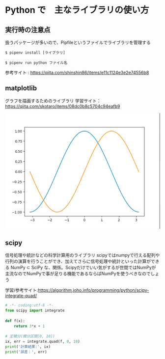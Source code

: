 # Python で　主なライブラリの使い方

## 実行時の注意点

扱うパッケージが多いので、Pipfileというファイルでライブラリを管理する

```shell
$ pipenv install [ライブラリ]

$ pipenv run python ファイル名
```

参考サイト : https://qiita.com/shinshin86/items/e11c1124e3e2e74556b8

## matplotlib

グラフを描画するためのライブラリ
学習サイト：https://qiita.com/skotaro/items/08dc0b8c5704c94eafb9

![実行時のグラフ](image.png)

## scipy

信号処理や統計などの科学計算用のライブラリ
scipyではnumpyで行える配列や行列の演算を行うことができ、加えてさらに信号処理や統計といった計算ができる
NumPy ⊂ SciPy
な、関係。Scipyだけでいい気がするが世間ではNumPyが主流なのでNumPyで事が足りる機能であるならばNumPyを使うべきなのでしょう

学習/参考サイト:https://algorithm.joho.info/programming/python/scipy-integrate-quad/

```python
# -*- coding:utf-8 -*-
from scipy import integrate

def f(x):
    return 3*x + 1

# 定積分(積分区間[0, 10])
ix, err = integrate.quad(f, 0, 10)
print('計算結果:', ix)
print('誤差：', err)
```


